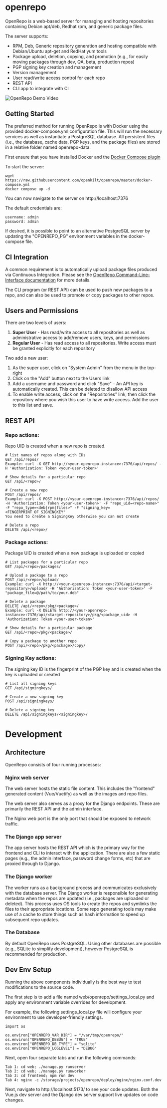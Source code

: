 # openrepo

OpenRepo is a web-based server for managing and hosting repositories containing Debian apt/deb, Redhat rpm, and generic package files.

The server supports:

  - RPM, Deb, Generic repository generation and hosting compatible with Debian/Ubuntu apt-get and RedHat yum tools
  - Package upload, deletion, copying, and promotion (e.g., for easily moving packages through dev, QA, beta, production repos)
  - PGP signing key creation and management
  - Version management
  - User read/write access control for each repo
  - REST API
  - CLI app to integrate with CI


![OpenRepo Demo Video](https://github.com/openkilt/openrepo/blob/master/util/doc_images/openrepo-demo.gif?raw=true)

## Getting Started

The preferred method for running OpenRepo is with Docker using the provided docker-compose.yml configuration file.  This will run the necessary services 
as well as instantiate a PostgreSQL database.  All persistent files (i.e., the database, cache data, PGP keys, and the package files) are stored in a relative folder named 
openrepo-data.

First ensure that you have installed Docker and the [Docker Compose plugin](https://docker-docs.netlify.app/compose/install/)


To start the server:

    wget https://raw.githubusercontent.com/openkilt/openrepo/master/docker-compose.yml
    docker compose up -d

You can now navigate to the server on http://localhost:7376

The default credentials are:

    username: admin
    password: admin

If desired, it is possible to point to an alternative PostgreSQL server by updating the "OPENREPO_PG" environment variables in the docker-compose file.


## CI Integration

A common requirement is to automatically upload package files produced via Continuous Integration.  Please see the [OpenRepo Command-Line-Interface documentation](cli/) for more details.

The CLI program (or REST API) can be used to push new packages to a repo, and can also be used to promote or copy packages to other repos.

## Users and Permissions

There are two levels of users:

  1. **Super User** - Has read/write access to all repositories as well as administrative access to add/remove users, keys, and permissions
  2. **Regular User** - Has read access to all repositories.  Write access must be granted explicitly for each repository

Two add a new user:
  1. As the super user, click on "System Admin" from the menu in the top-right
  2. Click on the "Add" button next to the Users link
  3. Add a username and password and click "Save"
    - An API key is automatically created.  This can be deleted to disallow API access
  4. To enable write access, click on the "Repositories" link, then click the repository where you wish this user to have write access.  Add the user to this list and save.


## REST API


### Repo actions:

Repo UID is created when a new repo is created.  

    # list names of repos along with IDs
    GET /api/repos/
    Example: curl -X GET http://<your-openrepo-instance>:7376/api/repos/ -H 'Authorization: Token <your-user-token>' 
    
    # Show details for a particular repo
    GET /api/<repo>/

    # Create a new repo
    POST /api/repos/
    Example: curl -X POST http://<your-openrepo-instance>:7376/api/repos/ -H 'Authorization: Token <your-user-token>' -F "repo_uid=<repo-name>" -F "repo_type=<deb|rpm|files>" -F "signing_key=<FINGERPRINT_OF_SIGNINGKEY"
    You need to create a SigningKey otherwise you can not create

    # Delete a repo
    DELETE /api/<repo>/

### Package actions:

Package UID is created when a new package is uploaded or copied

    # List packages for a particular repo
    GET /api/<repo>/packages/

    # Upload a package to a repo
    POST /api/<repo>/upload/
    Example: curl -X http://<your-openrepo-instance>:7376/api/<target-repository>/upload/ -H 'Authorization: Token <your-user-token>' -F "package_file=@/path/to/your.deb"
    
    # Delete a package
    DELETE /api/<repo>/pkg/<package>/
    Example: curl -X DELETE http://<your-openrepo-instance>:7376/api/<target-repository>/pkg/<package_uid> -H 'Authorization: Token <your-user-token>' 
    
    # Show details for a particular package
    GET /api/<repo>/pkg/<package>/

    # Copy a package to another repo
    POST /api/<repo>/pkg/<package>/copy/

### Signing Key actions:

The signing key ID is the fingerprint of the PGP key and is created when the key is uploaded or created

    # List all signing keys
    GET /api/signingkeys/

    # Create a new signing key
    POST /api/signingkeys/

    # Delete a signing key
    DELETE /api/signingkeys/<signingkey>/


# Development


## Architecture

OpenRepo consists of four running processes:

### Nginx web server

The web server hosts the static file content.  This includes the "frontend" generated content (Vue/Vuetify) as well as the images and repo files.

The web server also serves as a proxy for the Django endpoints.  These are primarily the REST API and the admin interface.

The Nginx web port is the only port that should be exposed to network traffic.

### The Django app server

The app server hosts the REST API which is the primary way for the frontend and CLI to interact with the application.  There are also a few static pages (e.g., the admin interface, password change forms, etc) that are proxied through to Django.

### The Django worker

The worker runs as a background process and communicates exclusively with the database server.  The Django worker is responsible for generating metadata when the repos are updated (i.e., packages are uploaded or deleted).  This process uses OS tools to create the repos and symlinks the files to their appropriate locations.  Some repo generating tools may make use of a cache to store things such as hash information to speed up subsequent repo updates.

### The Database

By default OpenRepo uses PostgreSQL.  Using other databases are possible (e.g., SQLite to simplify development), however PostgreSQL is recommended for production.



## Dev Env Setup

Running the above components individually is the best way to test modifications to the source code.

The first step is to add a file named web/openrepo/settings_local.py and apply any environment variable overrides for development.  

For example, the following settings_local.py file will configure your environment to use developer-friendly settings.


    import os

    os.environ["OPENREPO_VAR_DIR"] = "/var/tmp/openrepo/"
    os.environ["OPENREPO_DEBUG"] = "TRUE"
    os.environ["OPENREPO_DB_TYPE"] = "sqlite"
    os.environ["OPENREPO_LOGLEVEL"] = "DEBUG"


Next, open four separate tabs and run the following commands:

    Tab 1: cd web; ./manage.py runserver
    Tab 2: cd web; ./manage.py runworker
    Tab 3: cd frontend; npm run dev
    Tab 4: nginx -c /storage/projects/openrepo/deploy/nginx/nginx.conf.dev


Next, navigate to http://localhost:5173/ to see your code updates.  Both the Vue.js dev server and the Django dev server support live updates on code changes.  

